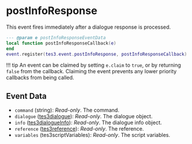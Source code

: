 <!---
	This file is autogenerated. Do not edit this file manually. Your changes will be ignored.
	More information: https://github.com/MWSE/MWSE/tree/master/docs
-->

# postInfoResponse
<div class="search_terms" style="display: none">postinforesponse</div>

This event fires immediately after a dialogue response is processed.

```lua
--- @param e postInfoResponseEventData
local function postInfoResponseCallback(e)
end
event.register(tes3.event.postInfoResponse, postInfoResponseCallback)
```

!!! tip
	An event can be claimed by setting `e.claim` to `true`, or by returning `false` from the callback. Claiming the event prevents any lower priority callbacks from being called.

## Event Data

* `command` (string): *Read-only*. The command.
* `dialogue` ([tes3dialogue](../../types/tes3dialogue)): *Read-only*. The dialogue object.
* `info` ([tes3dialogueInfo](../../types/tes3dialogueInfo)): *Read-only*. The dialogue info object.
* `reference` ([tes3reference](../../types/tes3reference)): *Read-only*. The reference.
* `variables` (tes3scriptVariables): *Read-only*. The script variables.

